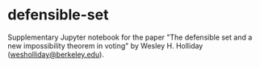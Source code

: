 # defensible-set
Supplementary Jupyter notebook for the paper "The defensible set and a new impossibility theorem in voting" by Wesley H. Holliday (wesholliday@berkeley.edu).
